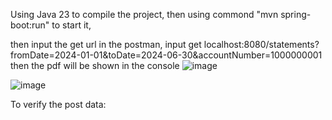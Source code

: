 Using Java 23 to compile the project, then using commond "mvn spring-boot:run" to start it, 



then input the get url in the postman,  input get localhost:8080/statements?fromDate=2024-01-01&toDate=2024-06-30&accountNumber=1000000001 then the pdf will be shown in the console
![image](https://github.com/user-attachments/assets/773f0094-6885-4db7-aa49-18bc5be0f733)

![image](https://github.com/user-attachments/assets/cb31fd69-1c4d-49d9-a377-edf43044b7b0)

To verify the post data:




